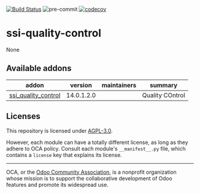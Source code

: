 [![Build Status](https://travis-ci.com/open-synergy/ssi-quality-control.svg?branch=14.0)](https://travis-ci.com/open-synergy/ssi-quality-control)
![pre-commit](https://github.com/open-synergy/ssi-quality-control/actions/workflows/pre-commit.yml/badge.svg)
[![codecov](https://codecov.io/gh/open-synergy/ssi-quality-control/branch/14.0/graph/badge.svg)](https://codecov.io/gh/open-synergy/ssi-quality-control)

<!-- /!\ do not modify above this line -->

# ssi-quality-control

None

<!-- /!\ do not modify below this line -->

<!-- prettier-ignore-start -->

[//]: # (addons)

Available addons
----------------
addon | version | maintainers | summary
--- | --- | --- | ---
[ssi_quality_control](ssi_quality_control/) | 14.0.1.2.0 |  | Quality COntrol

[//]: # (end addons)

<!-- prettier-ignore-end -->

## Licenses

This repository is licensed under [AGPL-3.0](LICENSE).

However, each module can have a totally different license, as long as they adhere to OCA
policy. Consult each module's `__manifest__.py` file, which contains a `license` key
that explains its license.

----

OCA, or the [Odoo Community Association](http://odoo-community.org/), is a nonprofit
organization whose mission is to support the collaborative development of Odoo features
and promote its widespread use.
